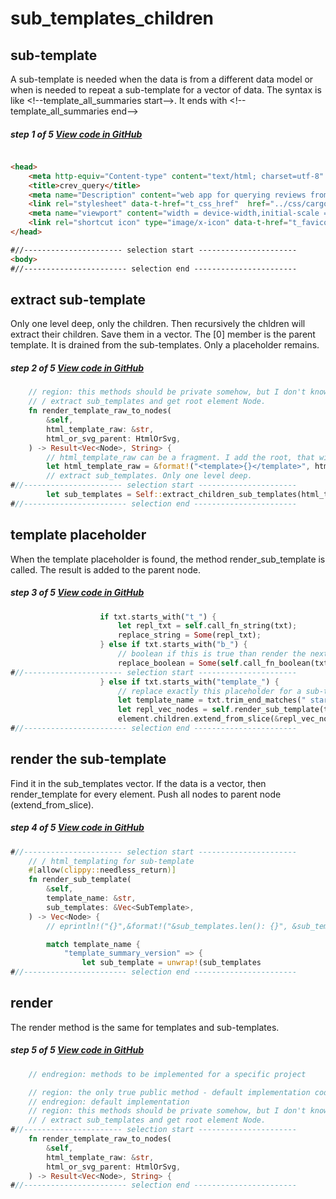 # sub_templates_children
## sub-template
A sub-template is needed when the data is from a different data model or when is needed to repeat a sub-template for a vector of data. The syntax is like \<!--template_all_summaries start--\>. It ends with \<!--template_all_summaries end--\>

##### step 1 of 5 [View code in GitHub](https://github.com/LucianoBestia/cargo_crev_web/blob/master/webfolder/templates/query/crev_query_template.html#L14)
```html

<head>
    <meta http-equiv="Content-type" content="text/html; charset=utf-8" />
    <title>crev_query</title>
    <meta name="Description" content="web app for querying reviews from cargo-crev" />
    <link rel="stylesheet" data-t-href="t_css_href"  href="../css/cargo_crev_web.css" />
    <meta name="viewport" content="width = device-width,initial-scale = 1.0" />
    <link rel="shortcut icon" type="image/x-icon" data-t-href="t_favicon_href" href="../favicon.png" />
</head>

#//---------------------- selection start ----------------------
<body>
#//----------------------- selection end -----------------------
```
## extract sub-template
Only one level deep, only the children. Then recursively the chldren will extract their children. Save them in a vector. The [0] member is the parent template. It is drained from the sub-templates. Only a placeholder remains.

##### step 2 of 5 [View code in GitHub](https://github.com/LucianoBestia/cargo_crev_web/blob/master/src/html_template_mod.rs#L81)
```rust
    // region: this methods should be private somehow, but I don't know in Rust how to do it
    // / extract sub_templates and get root element Node.
    fn render_template_raw_to_nodes(
        &self,
        html_template_raw: &str,
        html_or_svg_parent: HtmlOrSvg,
    ) -> Result<Vec<Node>, String> {
        // html_template_raw can be a fragment. I add the root, that will later be removed.
        let html_template_raw = &format!("<template>{}</template>", html_template_raw);
        // extract sub_templates. Only one level deep.
#//---------------------- selection start ----------------------
        let sub_templates = Self::extract_children_sub_templates(html_template_raw);
#//----------------------- selection end -----------------------
```
## template placeholder
When the template placeholder is found, the method render_sub_template is called.
The result is added to the parent node.

##### step 3 of 5 [View code in GitHub](https://github.com/LucianoBestia/cargo_crev_web/blob/master/src/html_template_mod.rs#L256)
```rust
                    if txt.starts_with("t_") {
                        let repl_txt = self.call_fn_string(txt);
                        replace_string = Some(repl_txt);
                    } else if txt.starts_with("b_") {
                        // boolean if this is true than render the next node, else don't render
                        replace_boolean = Some(self.call_fn_boolean(txt));
#//---------------------- selection start ----------------------
                    } else if txt.starts_with("template_") {
                        // replace exactly this placeholder for a sub-template
                        let template_name = txt.trim_end_matches(" start");
                        let repl_vec_nodes = self.render_sub_template(template_name, sub_templates);
                        element.children.extend_from_slice(&repl_vec_nodes);
#//----------------------- selection end -----------------------
```
## render the sub-template
Find it in the sub_templates vector. If the data is a vector, then render_template for every element. Push all nodes to parent node (extend_from_slice).

##### step 4 of 5 [View code in GitHub](https://github.com/LucianoBestia/cargo_crev_web/blob/master/src/all_summary_mod.rs#L219)
```rust
#//---------------------- selection start ----------------------
    // / html_templating for sub-template
    #[allow(clippy::needless_return)]
    fn render_sub_template(
        &self,
        template_name: &str,
        sub_templates: &Vec<SubTemplate>,
    ) -> Vec<Node> {
        // eprintln!("{}",&format!("&sub_templates.len(): {}", &sub_templates.len()));

        match template_name {
            "template_summary_version" => {
                let sub_template = unwrap!(sub_templates
#//----------------------- selection end -----------------------
```
## render
The render method is the same for templates and sub-templates.

##### step 5 of 5 [View code in GitHub](https://github.com/LucianoBestia/cargo_crev_web/blob/master/src/html_template_mod.rs#L77)
```rust
    // endregion: methods to be implemented for a specific project

    // region: the only true public method - default implementation code
    // endregion: default implementation
    // region: this methods should be private somehow, but I don't know in Rust how to do it
    // / extract sub_templates and get root element Node.
#//---------------------- selection start ----------------------
    fn render_template_raw_to_nodes(
        &self,
        html_template_raw: &str,
        html_or_svg_parent: HtmlOrSvg,
    ) -> Result<Vec<Node>, String> {
#//----------------------- selection end -----------------------
```
